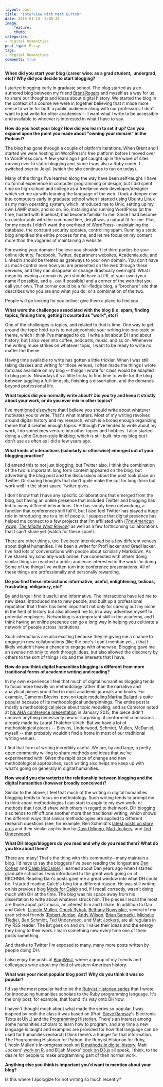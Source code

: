 ```yaml
---
layout: post
title: "Interview with Matt Burton"
date: 2015-01-10  8:05:24
image: 
    feature: 
    thumb: 
categories: 
- digital humanities
post_type: Essay
tags: 
- digital humanities
comments: true
---
```


**When did you start your blog (career wise: as a grad student, 
 undergrad, etc)? Why did you decide to start blogging?**

I started blogging early in graduate school. The blog started as a 
co-authored blog between my friend [Brent Rogers](http://josephsmithpapers.org/projectTeam#brentRogers) and myself as a way 
for us to share our thoughts and ideas about digital history. We started 
the blog in the context of a course we were in together believing that 
it made more sense to write for both a public audience along with our 
professors. I don't want to just write for other academics -- I want 
what I write to be accessible and available to whoever is interested in 
what I have to say.

**How do you host your blog? How did you learn to set it up? Can you 
expand upon the point you made about "owning your domain" in the 
Podcast?**

The blog has gone through a couple of platform iterations. When Brent 
and I started we were hosting on WordPress's free platform before I 
moved over to WordPress.com. A few years ago I got caught up in the wave 
of sites moving over to static blogging and, since I was also a Ruby 
coder, I switched over to Jekyll (which the site continues to run on 
today). 

Many of the things I've learned along the way have been self-taught. I 
have no formal experience in computer programming or design, but I did 
spent time on high school and college as a freelance web 
developer/designer which set me up with learning the language of the 
web. I took a deeper dive into computers early in graduate school when I 
started using Ubuntu Linux as my main operating system, which introduced 
me to Unix, setting up my own LAMP stack, and so on. So, installing and 
running WordPress (at the time, hosted with Bluehost) had become 
familiar to me. Since I had become so comfortable with the command line, 
Jekyll was a natural fit for me. Plus, for my needs I didn't want the 
overhead of WordPress--maintaining the database, the constant security 
updates, controlling spam. Running a static blog simplified the entire 
process for me, and let me focus on my content more than the vagaries of 
maintaining a website. 

For owning your domain: I believe you shouldn't let third parties be 
your online identity. Facebook, Twitter, department websites, 
Academia.edu, and LinkedIn should be treated as gateways to your own 
domain. You don't have as much control over how you are presented on the 
web through these services, and they can disappear or change drastically overnight. What I mean by owning a domain is you should have 
a URL of your own (your name if possible, and a `.com` if possible) and a corner of the web that you call your own. That 
corner could be a full-fledge blog, a "brochure" site that describes 
who you are and what you do, or a combination of the two. 

People will go looking for you online; give them a place to find you.

**What were the challenges associated with the blog (i.e. spam, finding 
topics, finding time, getting it counted as "work", etc)?**

One of the challenges is topics, and related to that is time. One way to 
get around the topic hold-up is to not pigeonhole your writing into one 
topic or theme, which I think I've managed to do. I write a lot about DH 
and about history, but I also veer into coffee, podcasts, music, and so 
on. Whenever the writing muse strikes on whatever topic, I want to be 
ready to write no matter the theme.

Having time available to write has gotten a little trickier. When I was 
still taking classes and writing for those venues, I often made the 
things I wrote for class available on my blog -- things I wrote for 
class would be adapted to blog posts. Nowadays it's a little tricky to 
find time to write for the blog between juggling a full-time job, 
finishing a dissertation, and the demands beyond professional life. 

**What topics did you normally write about? Did you try and keep it 
strictly about your work, or do you ever mix in other topics?**

I've [mentioned 
elsewhere](https://jasonheppler.org/2012/07/11/what-i-learned-as-an-academic-blogger/) 
that I believe you should write about whatever motivates you to write. 
That's what matters. Most of my writing revolves around digital history 
and my research, which is a broad enough organizing theme that it 
creates enough topics. Although I've tended to write about my work, I do 
sometimes venture into other topics and hobbies. I also started doing a 
John Gruber-style linkblog, which is still built into my blog but I 
don't use as often as I did a few years ago.

**What kinds of interactions (scholarly or otherwise) emerged out of 
your blogging practice?**

I'd amend this to not just blogging, but Twitter also. I think the 
combination of the two is important: long form content appeared on the 
blog, but advertising the blog post and the discussions about the post 
took place on Twitter. Or sharing thoughts that don't quite make the cut 
for long-form but work well in the short space Twitter gives.

I don't know that I have any specific collaborations that emerged from the 
blog, but having an online presence that included Twitter and blogging 
has led to many different interactions. One has simply been networking, 
a function that conferences still fulfill, but I also feel Twitter has 
played a huge role in introducing me to a lot of people. I suppose that 
digital presence has helped me connect to a few projects that I'm 
affiliated with (*[The American Yawp](http://www.americanyawp.com/)*, 
*[The Middle West 
Review](http://www.nebraskapress.unl.edu/product/Middle-West-Review,676024.aspx)*) 
as well as a few forthcoming collaborations that I can't share yet (watch for these 
soon!).

There are other things, too. I've been interviewed by a few different 
venues about digital humanities. I've been a 
writer for ProfHacker and GradHacker. I've had lots of conversations 
with people about scholarly Markdown. As I've shared my scholarly work 
online, I've connected with others doing similar things or reached a 
public audience interested in the work I'm doing. Some of the things 
I've written turn into conference presentations. All of these things 
are professionally and personally rewarding.

**Do you find these interactions informative, useful, enlightening, 
tedious, frustrating, obligatory, etc?**

By and large I find it useful and informative. The interactions have led 
me to new ideas, introduced me to new people, and built up a 
professional reputation that I think has been important not only for 
carving out my niche in the field of history but also allowed me to, in 
a way, advertise myself to potential employers. Networking is an 
important skill in the academy, and I think having an online presence 
can go a long way in helping you cultivate a network of people across 
institutions.

Such interactions are also exciting because they're giving me a chance 
to engage in new collaborations (like the one's I can't mention yet...) 
that I likely wouldn't have a chance to engage with otherwise. Blogging 
gave me an avenue not only to work through ideas, but also allowed 
the discovery by others to the sort of things I do and the interests 
that I have.

**How do you think digital humanities blogging is different from more 
traditional forms of academic writing and reading?**

In my own experience I feel that much of digital humanities blogging 
tends to focus more heavily on methodology rather than the narrative and 
analytical pieces you'd find in most academic journals and books. For 
example, Cameron Blevins' post on [topic modeling Martha 
Ballard](http://www.cameronblevins.org/posts/topic-modeling-martha-ballards-diary/) 
is quite popular because of its methodological underpinnings. The entire 
post is mostly a methodological piece about topic modeling, and as 
Cameron noted at [his AHA conference 
presentation](http://www.cameronblevins.org/posts/perpetual-sunrise-methodology/) 
in January 2015, the piece didn't uncover anything necessarily new or 
surprising: it conformed conclusions already made by Laural Thatcher 
Ulrich. But we have a lot of methodological pieces -- Blevins, 
Underwood, Schmidt, Mullen, McDaniel, myself -- that probably wouldn't 
find a home in most of our traditional writing venues. 

I find that form of writing incredibly useful. We are, by and large, a 
pretty open community willing to share methods and ideas that we've 
experimented with. Given the rapid pace of change and new methodological 
approaches, such writing also helps me keep up with what's going on 
generally in digital humanities.

**How would you characterize the relationship between blogging and the 
digital humanities (however broadly conceived)?**

Similar to the above, I feel that much of the writing in digital 
humanities blogging tends to focus on methodology. Such writing tends to 
prompt me to think about methodologies I can start to apply to my own 
work, or methods that I could share with others in regard to their work. 
DH blogging also tends to riff off one another more than 
traditional writing, which shows the different ways that similar methodologies 
are applied to different research questions (see, for example, Ben 
Schmidt's [latest posts on story 
arcs](http://sappingattention.blogspot.com/2014/12/typical-tv-episodes-visualizing-topics.html) 
and their similar application by [David 
Mimno](http://mimno.infosci.cornell.edu/novels/plot.html), [Matt 
Jockers](http://www.matthewjockers.net/2015/01/05/plot-arcs-schmidt-style/), 
and [Ted 
Underwood](http://tedunderwood.com/2015/01/03/plot-arcs-in-the-novel/)). 

**What DH blogs/bloggers do you read and why do you read them? What do 
you like about them?**

There are many! That's the thing with this community--many maintain a 
blog. I'd have to say the bloggers I've been reading the longest are 
[Dan Cohen](http://www.dancohen.org/) and [Caleb 
McDaniel](http://wcm1.web.rice.edu/). I learned about Dan years ago when 
I started graduate school as I was introduced to the great work going on 
at RRCHNM. Reading Dan's posts gave me a great window into what DH could 
be. I started reading Caleb's blog for a different reason. He was still 
writing on his previous blog [Mode for Caleb](http://modeforcaleb.blogspot.com/) and, if I recall 
correctly, wasn't doing much with DH at the time. The blog was his space 
away from his dissertation to write about whatever struck him. The 
pieces I recall the most are those about jazz music, an interest him and 
I share. In addition to Dan and Caleb, [Lincoln 
Mullen](http://lincolnmullen.com/), [Chuck 
Rybak](http://chuckrybak.com/), [Bethany 
Nowviskie](http://nowviskie.org/), several of my grad school friends 
([Robert Jordan](http://historyblogger.net/), [Andy 
Wilson](https://andrewwilson84.wordpress.com/), [Brian 
Sarnacki](http://www.briansarnacki.com/), [Michelle 
Tiedje](http://michelletiedje.com/)), [Ben 
Schmidt](http://sappingattention.blogspot.com/), [Ted 
Underwood](http://tedunderwood.com/), and [Matt 
Jockers](http://www.matthewjockers.net/), are all regulars in my RSS 
reader. The list goes on and on. I value their ideas and the energy they 
bring to their work. I learn something new every time one of them posts 
something. 

And thanks to Twitter I'm exposed to many, many more posts written by 
people doing DH.

I also enjoy the posts at [BlogWest](http://blogwest.org/), where a 
group of my friends and colleagues write about my field of western 
American history. 

**What was your most popular blog post? Why do you think it was so 
popular?**

I'd say the most popular had to be the [Rubyist Historian 
series](https://jasonheppler.org/rubyist-historian/) that I wrote for 
introducing humanities scholars to the Ruby programming language. It's 
the only post, for example, that found it's way onto DHNow. 

I haven't thought much about what made the series so popular. I was 
inspired by both the class it was based on (Prof. [Steve 
Ramsay](http://stephenramsay.us/)'s Electronic Texts at UNL) and the 
[Programming Historian](http://programminghistorian.org/). There's an 
interest among some humanities scholars to learn how to program, and any 
time a new language is taught and examples are provided for how that 
language can be used for humanities research I think there's a hunger 
for that information. The Programming Historian for Python, the Rubyist 
Historian for Ruby, Lincoln Mullen's in-progress book on [R methods in 
digital history](http://dh-r.lincolnmullen.com/), Matt Jockers' [work on 
R](http://www.matthewjockers.net/text-analysis-with-r-for-students-of-literature/), 
and Elijah Meeks' [book on D3.js](http://www.manning.com/meeks/) all 
speak, I think, to the desire for people to make programming part of 
their normal work.

**Anything else you think is important you'd want to mention about your 
blog?**

Is this where I apologize for not writing so much recently?

